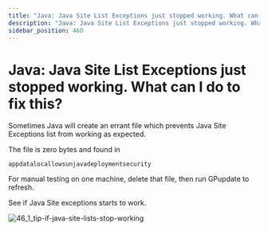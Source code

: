 ```yaml
---
title: "Java: Java Site List Exceptions just stopped working. What can I do to fix this?"
description: "Java: Java Site List Exceptions just stopped working. What can I do to fix this?"
sidebar_position: 460
---
```


# Java: Java Site List Exceptions just stopped working. What can I do to fix this?

Sometimes Java will create an errant file which prevents Java Site Exceptions list from working as
expected.

The file is zero bytes and found in

```
appdatalocallowsunjavadeploymentsecurity
```

For manual testing on one machine, delete that file, then run GPupdate to refresh.

See if Java Site exceptions starts to work.

![46_1_tip-if-java-site-lists-stop-working](/images/endpointpolicymanager/troubleshooting/applicationsettings/java/46_1_tip-if-java-site-lists-stop-working.webp)
